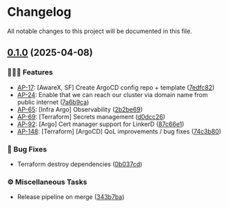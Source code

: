 # Changelog

All notable changes to this project will be documented in this file.

## [0.1.0](https://gitlab.ba.innovatrics.net/application-platform/argocd-infra/-/compare/0.0.1...0.1.0) (2025-04-08)

### 🚀🚀🚀 Features

- [AP-17](https://innovatrics.atlassian.net/browse/AP-17): [AwareX, SF] Create ArgoCD config repo + template ([7edfc82](https://gitlab.ba.innovatrics.net/application-platform/argocd-infra/commit/7edfc82890dca6c42fd88cb851d57c68a6f25c74))
- [AP-24](https://innovatrics.atlassian.net/browse/AP-24): Enable that we can reach our cluster via domain name from public internet ([7a6b9ca](https://gitlab.ba.innovatrics.net/application-platform/argocd-infra/commit/7a6b9ca971e5b15721cd42af1f214c72e42aec05))
- [AP-65](https://innovatrics.atlassian.net/browse/AP-65): [Infra Argo] Observability ([2b2be69](https://gitlab.ba.innovatrics.net/application-platform/argocd-infra/commit/2b2be6981705b7ba8b49fdf3ff75aa92444363ba))
- [AP-69](https://innovatrics.atlassian.net/browse/AP-69): [Terraform] Secrets management ([d0dcc26](https://gitlab.ba.innovatrics.net/application-platform/argocd-infra/commit/d0dcc2671c1f17bceff87ea6b9f47005a667a584))
- [AP-92](https://innovatrics.atlassian.net/browse/AP-92): [Argo] Cert manager support for LinkerD ([87c66e1](https://gitlab.ba.innovatrics.net/application-platform/argocd-infra/commit/87c66e19ce89fbf420ee778ebd54ef8b7216dbc3))
- [AP-148](https://innovatrics.atlassian.net/browse/AP-148): [Terraform] [ArgoCD] QoL improvements / bug fixes ([74c3b80](https://gitlab.ba.innovatrics.net/application-platform/argocd-infra/commit/74c3b801e4350b1e8e2939ee5fe11f502fe400ed))

### 🐛 Bug Fixes

- Terraform destroy dependencies ([0b037cd](https://gitlab.ba.innovatrics.net/application-platform/argocd-infra/commit/0b037cdf89f9bee71516f0dfc198f9e9b5ae5d54))

### ⚙️ Miscellaneous Tasks

- Release pipeline on merge ([343b7ba](https://gitlab.ba.innovatrics.net/application-platform/argocd-infra/commit/343b7ba6f3a21c8bad92ef8de90309cc0eb0f8a3))

